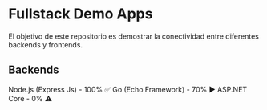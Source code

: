 # Fullstack Demo Apps

El objetivo de este repositorio es demostrar la conectividad entre diferentes backends y frontends.

## Backends
Node.js (Express Js) - 100% ✅
Go (Echo Framework) - 70% ▶
ASP.NET Core - 0% ⚠